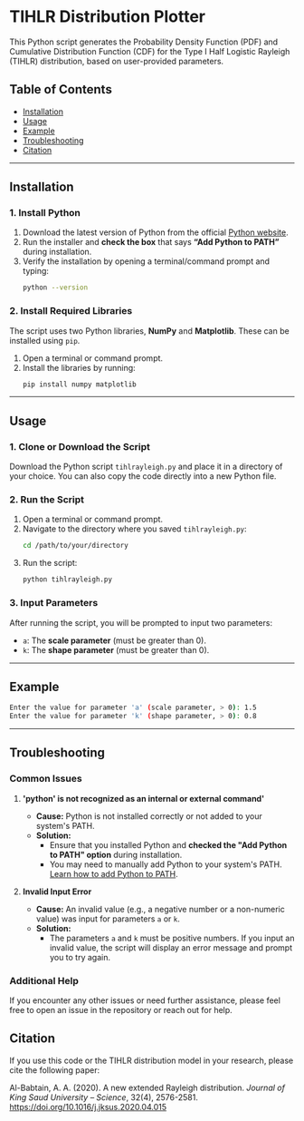 # TIHLR Distribution Plotter

This Python script generates the Probability Density Function (PDF) and Cumulative Distribution Function (CDF) for the Type I Half Logistic Rayleigh (TIHLR) distribution, based on user-provided parameters.

## Table of Contents
- [Installation](#installation)
- [Usage](#usage)
- [Example](#example)
- [Troubleshooting](#troubleshooting)
- [Citation](#citation)

---

## Installation

### 1. Install Python
1. Download the latest version of Python from the official [Python website](https://www.python.org/downloads/).
2. Run the installer and **check the box** that says **“Add Python to PATH”** during installation.
3. Verify the installation by opening a terminal/command prompt and typing:
    ```bash
    python --version
    ```

### 2. Install Required Libraries
The script uses two Python libraries, **NumPy** and **Matplotlib**. These can be installed using `pip`.

1. Open a terminal or command prompt.
2. Install the libraries by running:
    ```bash
    pip install numpy matplotlib
    ```

---

## Usage

### 1. Clone or Download the Script
Download the Python script `tihlrayleigh.py` and place it in a directory of your choice. You can also copy the code directly into a new Python file.

### 2. Run the Script
1. Open a terminal or command prompt.
2. Navigate to the directory where you saved `tihlrayleigh.py`:
    ```bash
    cd /path/to/your/directory
    ```
3. Run the script:
    ```bash
    python tihlrayleigh.py
    ```

### 3. Input Parameters
After running the script, you will be prompted to input two parameters:
- `a`: The **scale parameter** (must be greater than 0).
- `k`: The **shape parameter** (must be greater than 0).

---

## Example

```bash
Enter the value for parameter 'a' (scale parameter, > 0): 1.5
Enter the value for parameter 'k' (shape parameter, > 0): 0.8
```
---

## Troubleshooting

### Common Issues

1. **'python' is not recognized as an internal or external command'**
   - **Cause:** Python is not installed correctly or not added to your system's PATH.
   - **Solution:** 
     - Ensure that you installed Python and **checked the "Add Python to PATH" option** during installation.
     - You may need to manually add Python to your system's PATH. [Learn how to add Python to PATH](https://docs.python.org/3/using/windows.html#the-full-installer).

2. **Invalid Input Error**
   - **Cause:** An invalid value (e.g., a negative number or a non-numeric value) was input for parameters `a` or `k`.
   - **Solution:** 
     - The parameters `a` and `k` must be positive numbers. If you input an invalid value, the script will display an error message and prompt you to try again.

### Additional Help
If you encounter any other issues or need further assistance, please feel free to open an issue in the repository or reach out for help.

## Citation

If you use this code or the TIHLR distribution model in your research, please cite the following paper:

Al-Babtain, A. A. (2020). A new extended Rayleigh distribution. *Journal of King Saud University – Science*, 32(4), 2576-2581. https://doi.org/10.1016/j.jksus.2020.04.015

